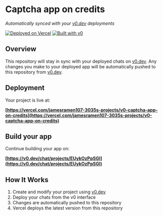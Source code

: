 # Captcha app on credits

*Automatically synced with your [v0.dev](https://v0.dev) deployments*

[![Deployed on Vercel](https://img.shields.io/badge/Deployed%20on-Vercel-black?style=for-the-badge&logo=vercel)](https://vercel.com/jamesramen107-3035s-projects/v0-captcha-app-on-credits)
[![Built with v0](https://img.shields.io/badge/Built%20with-v0.dev-black?style=for-the-badge)](https://v0.dev/chat/projects/EUykOzPpSGl)

## Overview

This repository will stay in sync with your deployed chats on [v0.dev](https://v0.dev).
Any changes you make to your deployed app will be automatically pushed to this repository from [v0.dev](https://v0.dev).

## Deployment

Your project is live at:

**[https://vercel.com/jamesramen107-3035s-projects/v0-captcha-app-on-credits](https://vercel.com/jamesramen107-3035s-projects/v0-captcha-app-on-credits)**

## Build your app

Continue building your app on:

**[https://v0.dev/chat/projects/EUykOzPpSGl](https://v0.dev/chat/projects/EUykOzPpSGl)**

## How It Works

1. Create and modify your project using [v0.dev](https://v0.dev)
2. Deploy your chats from the v0 interface
3. Changes are automatically pushed to this repository
4. Vercel deploys the latest version from this repository